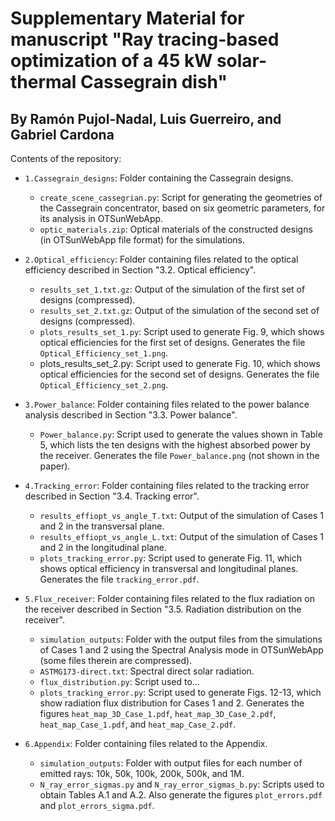 # Supplementary Material for manuscript "Ray tracing-based optimization of a 45 kW solar-thermal Cassegrain dish"
## By Ramón Pujol-Nadal, Luis Guerreiro, and Gabriel Cardona

Contents of the repository:

* `1.Cassegrain_designs`: Folder containing the Cassegrain designs.
  * `create_scene_cassegrian.py`: Script for generating the geometries of the Cassegrain concentrator, based on six geometric parameters, for its analysis in OTSunWebApp.
  * `optic_materials.zip`: Optical materials of the constructed designs (in OTSunWebApp file format) for the simulations.
 
* `2.Optical_efficiency`: Folder containing files related to the optical efficiency described in Section "3.2. Optical efficiency".
  * `results_set_1.txt.gz`: Output of the simulation of the first set of designs (compressed).
  * `results_set_2.txt.gz`: Output of the simulation of the second set of designs (compressed).
  * `plots_results_set_1.py`: Script used to generate Fig. 9, which shows optical efficiencies for the first set of designs. Generates the file `Optical_Efficiency_set_1.png`.
  * plots_results_set_2.py: Script used to generate Fig. 10, which shows optical efficiencies for the second set of designs. Generates the file `Optical_Efficiency_set_2.png`.
    
* `3.Power_balance`: Folder containing files related to the power balance analysis described in Section "3.3. Power balance".
  * `Power_balance.py`: Script used to generate the values shown in Table 5, which lists the ten designs with the highest absorbed power by the receiver. Generates the file `Power_balance.png` (not shown in the paper).

* `4.Tracking_error`: Folder containing files related to the tracking error described in Section "3.4. Tracking error".
  * `results_effiopt_vs_angle_T.txt`: Output of the simulation of Cases 1 and 2 in the transversal plane.
  * `results_effiopt_vs_angle_L.txt`: Output of the simulation of Cases 1 and 2 in the longitudinal plane.
  * `plots_tracking_error.py`: Script used to generate Fig. 11, which shows optical efficiency in transversal and longitudinal planes. Generates the file `tracking_error.pdf`.

* `5.Flux_receiver`: Folder containing files related to the flux radiation on the receiver described in Section "3.5. Radiation distribution on the receiver".
  * `simulation_outputs`: Folder with the output files from the simulations of Cases 1 and 2 using the Spectral Analysis mode in OTSunWebApp (some files therein are compressed).
  * `ASTMG173-direct.txt`: Spectral direct solar radiation.
  * `flux_distribution.py`: Script used to...
  * `plots_tracking_error.py`: Script used to generate Figs. 12-13, which show radiation flux distribution for Cases 1 and 2. Generates the figures `heat_map_3D_Case_1.pdf`, `heat_map_3D_Case_2.pdf`, `heat_map_Case_1.pdf`, and `heat_map_Case_2.pdf`.
    
* `6.Appendix`: Folder containing files related to the Appendix.
  * `simulation_outputs`: Folder with output files for each number of emitted rays: 10k, 50k, 100k, 200k, 500k, and 1M. 
  * `N_ray_error_sigmas.py` and `N_ray_error_sigmas_b.py`: Scripts used to obtain Tables A.1 and A.2. Also generate the figures `plot_errors.pdf` and `plot_errors_sigma.pdf`.

